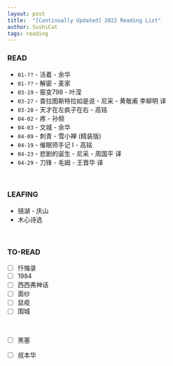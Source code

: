 ```yaml
---
layout: post
title:  "[Continually Updated] 2022 Reading List"
author: SushiCat
tags: reading
---
```


### READ
- `01-??` - 活着 - 余华
- `01-??` - 解密 - 麦家
- `03-19` - 窑变798 - 叶滢
- `03-27` - 查拉图斯特拉如是说 - 尼采 - 黄敬甫 李柳明 译
- `03-28` - 天才在左疯子在右 - 高铭
- `04-02` - 疼 - 孙频
- `04-03` - 文城 - 余华
- `04-09` - 刺青 - 雪小禅 (精装版)
- `04-19` - 催眠师手记 I - 高铭
- `04-23` - 悲剧的诞生 - 尼采 - 周国平 译
- `04-29` - 刀锋 - 毛姆 - 王晋华 译

<br>

### LEAFING
- 镜湖 - 庆山
- 木心诗选

<br>

### TO-READ
- [ ] 忏悔录
- [ ] 1984
- [ ] 西西弗神话
- [ ] 面纱
- [ ] 鼠疫
- [ ] 围城

<br>

- [ ] 黑塞
- [ ] 叔本华

